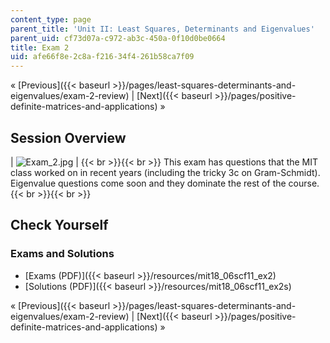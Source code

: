 ```yaml
---
content_type: page
parent_title: 'Unit II: Least Squares, Determinants and Eigenvalues'
parent_uid: cf73d07a-c972-ab3c-450a-0f10d0be0664
title: Exam 2
uid: afe66f8e-2c8a-f216-34f4-261b58ca7f09
---
```


« [Previous]({{< baseurl >}}/pages/least-squares-determinants-and-eigenvalues/exam-2-review) | [Next]({{< baseurl >}}/pages/positive-definite-matrices-and-applications) »

Session Overview
----------------

| ![Exam_2.jpg](BASEURL_PLACEHOLDER/resources/exam_2) |  {{< br >}}{{< br >}} This exam has questions that the MIT class worked on in recent years (including the tricky 3c on Gram-Schmidt). Eigenvalue questions come soon and they dominate the rest of the course.  {{< br >}}{{< br >}}  

Check Yourself
--------------

### Exams and Solutions

*   [Exams (PDF)]({{< baseurl >}}/resources/mit18_06scf11_ex2)
*   [Solutions (PDF)]({{< baseurl >}}/resources/mit18_06scf11_ex2s)

« [Previous]({{< baseurl >}}/pages/least-squares-determinants-and-eigenvalues/exam-2-review) | [Next]({{< baseurl >}}/pages/positive-definite-matrices-and-applications) »